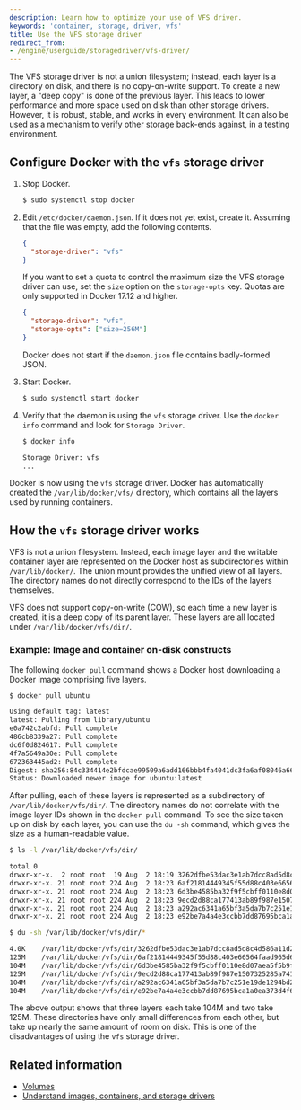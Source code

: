 ```yaml
---
description: Learn how to optimize your use of VFS driver.
keywords: 'container, storage, driver, vfs'
title: Use the VFS storage driver
redirect_from:
- /engine/userguide/storagedriver/vfs-driver/
---
```


The VFS storage driver is not a union filesystem; instead, each layer is a
directory on disk, and there is no copy-on-write support. To create a new
layer, a "deep copy" is done of the previous layer. This leads to lower
performance and more space used on disk than other storage drivers. However, it
is robust, stable, and works in every environment. It can also be used as a
mechanism to verify other storage back-ends against, in a testing environment.

## Configure Docker with the `vfs` storage driver

1. Stop Docker.

   ```bash
   $ sudo systemctl stop docker
   ```

2.  Edit `/etc/docker/daemon.json`. If it does not yet exist, create it. Assuming
    that the file was empty, add the following contents.

    ```json
    {
      "storage-driver": "vfs"
    }
    ```

    If you want to set a quota to control the maximum size the VFS storage
    driver can use, set the `size` option on the `storage-opts` key. Quotas
    are only supported in Docker 17.12 and higher.

    ```json
    {
      "storage-driver": "vfs",
      "storage-opts": ["size=256M"]
    }
    ```

    Docker does not start if the `daemon.json` file contains badly-formed JSON.

3.  Start Docker.

    ```bash
    $ sudo systemctl start docker
    ```

4.  Verify that the daemon is using the `vfs` storage driver.
    Use the `docker info` command and look for `Storage Driver`.

    ```bash
    $ docker info

    Storage Driver: vfs
    ...
    ```

Docker is now using the `vfs` storage driver. Docker has automatically
created the `/var/lib/docker/vfs/` directory, which contains all the layers
used by running containers.


## How the `vfs` storage driver works

VFS is not a union filesystem. Instead, each image layer and the writable
container layer are represented on the Docker host as subdirectories within
`/var/lib/docker/`. The union mount provides the unified view of all layers. The
directory names do not directly correspond to the IDs of the layers themselves.

VFS does not support copy-on-write (COW), so each time a new layer is created,
it is a deep copy of its parent layer. These layers are all located under
`/var/lib/docker/vfs/dir/`.

### Example: Image and container on-disk constructs

The following `docker pull` command shows a Docker host downloading a Docker
image comprising five layers.

```bash
$ docker pull ubuntu

Using default tag: latest
latest: Pulling from library/ubuntu
e0a742c2abfd: Pull complete
486cb8339a27: Pull complete
dc6f0d824617: Pull complete
4f7a5649a30e: Pull complete
672363445ad2: Pull complete
Digest: sha256:84c334414e2bfdcae99509a6add166bbb4fa4041dc3fa6af08046a66fed3005f
Status: Downloaded newer image for ubuntu:latest
```

After pulling, each of these layers is represented as a subdirectory of
`/var/lib/docker/vfs/dir/`. The directory names do not correlate with the
image layer IDs shown in the `docker pull` command. To see the size taken up on
disk by each layer, you can use the `du -sh` command, which gives the size as a
human-readable value.

```bash
$ ls -l /var/lib/docker/vfs/dir/

total 0
drwxr-xr-x.  2 root root  19 Aug  2 18:19 3262dfbe53dac3e1ab7dcc8ad5d8c4d586a11d2ac3c4234892e34bff7f6b821e
drwxr-xr-x. 21 root root 224 Aug  2 18:23 6af21814449345f55d88c403e66564faad965d6afa84b294ae6e740c9ded2561
drwxr-xr-x. 21 root root 224 Aug  2 18:23 6d3be4585ba32f9f5cbff0110e8d07aea5f5b9fbb1439677c27e7dfee263171c
drwxr-xr-x. 21 root root 224 Aug  2 18:23 9ecd2d88ca177413ab89f987e1507325285a7418fc76d0dcb4bc021447ba2bab
drwxr-xr-x. 21 root root 224 Aug  2 18:23 a292ac6341a65bf3a5da7b7c251e19de1294bd2ec32828de621d41c7ad31f895
drwxr-xr-x. 21 root root 224 Aug  2 18:23 e92be7a4a4e3ccbb7dd87695bca1a0ea373d4f673f455491b1342b33ed91446b
```

```bash
$ du -sh /var/lib/docker/vfs/dir/*

4.0K	/var/lib/docker/vfs/dir/3262dfbe53dac3e1ab7dcc8ad5d8c4d586a11d2ac3c4234892e34bff7f6b821e
125M	/var/lib/docker/vfs/dir/6af21814449345f55d88c403e66564faad965d6afa84b294ae6e740c9ded2561
104M	/var/lib/docker/vfs/dir/6d3be4585ba32f9f5cbff0110e8d07aea5f5b9fbb1439677c27e7dfee263171c
125M	/var/lib/docker/vfs/dir/9ecd2d88ca177413ab89f987e1507325285a7418fc76d0dcb4bc021447ba2bab
104M	/var/lib/docker/vfs/dir/a292ac6341a65bf3a5da7b7c251e19de1294bd2ec32828de621d41c7ad31f895
104M	/var/lib/docker/vfs/dir/e92be7a4a4e3ccbb7dd87695bca1a0ea373d4f673f455491b1342b33ed91446b
```

The above output shows that three layers each take 104M and two take 125M. These
directories have only small differences from each other, but take up nearly the
same amount of room on disk. This is one of the disadvantages of using the
`vfs` storage driver.

## Related information

* [Volumes](/storage/volumes.md)
* [Understand images, containers, and storage drivers](imagesandcontainers.md)

